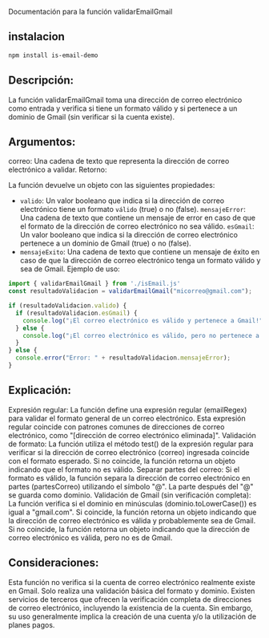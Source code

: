 Documentación para la función validarEmailGmail

## instalacion

```bash
npm install is-email-demo
```

## Descripción:

La función validarEmailGmail toma una dirección de correo electrónico como entrada y verifica si tiene un formato válido y si pertenece a un dominio de Gmail (sin verificar si la cuenta existe).

## Argumentos:

correo: Una cadena de texto que representa la dirección de correo electrónico a validar.
Retorno:

La función devuelve un objeto con las siguientes propiedades:

- `valido`: Un valor booleano que indica si la dirección de correo electrónico tiene un formato `válido` (true) o no (false).
`mensajeError`: Una cadena de texto que contiene un mensaje de error en caso de que el formato de la dirección de correo electrónico no sea válido.
`esGmail`: Un valor booleano que indica si la dirección de correo electrónico pertenece a un dominio de Gmail (true) o no (false).
- `mensajeExito`: Una cadena de texto que contiene un mensaje de éxito en caso de que la dirección de correo electrónico tenga un formato válido y sea de Gmail.
Ejemplo de uso:

```javascript
import { validarEmailGmail } from './isEmail.js'
const resultadoValidacion = validarEmailGmail("micorreo@gmail.com");

if (resultadoValidacion.valido) {
  if (resultadoValidacion.esGmail) {
    console.log("¡El correo electrónico es válido y pertenece a Gmail!");
  } else {
    console.log("¡El correo electrónico es válido, pero no pertenece a Gmail!");
  }
} else {
  console.error("Error: " + resultadoValidacion.mensajeError);
}
```

## Explicación:

Expresión regular: La función define una expresión regular (emailRegex) para validar el formato general de un correo electrónico. Esta expresión regular coincide con patrones comunes de direcciones de correo electrónico, como "[dirección de correo electrónico eliminada]".
Validación de formato: La función utiliza el método test() de la expresión regular para verificar si la dirección de correo electrónico (correo) ingresada coincide con el formato esperado. Si no coincide, la función retorna un objeto indicando que el formato no es válido.
Separar partes del correo: Si el formato es válido, la función separa la dirección de correo electrónico en partes (partesCorreo) utilizando el símbolo "@". La parte después del "@" se guarda como dominio.
Validación de Gmail (sin verificación completa): La función verifica si el dominio en minúsculas (dominio.toLowerCase()) es igual a "gmail.com". Si coincide, la función retorna un objeto indicando que la dirección de correo electrónico es válida y probablemente sea de Gmail. Si no coincide, la función retorna un objeto indicando que la dirección de correo electrónico es válida, pero no es de Gmail.

## Consideraciones:

Esta función no verifica si la cuenta de correo electrónico realmente existe en Gmail. Solo realiza una validación básica del formato y dominio.
Existen servicios de terceros que ofrecen la verificación completa de direcciones de correo electrónico, incluyendo la existencia de la cuenta. Sin embargo, su uso generalmente implica la creación de una cuenta y/o la utilización de planes pagos.
